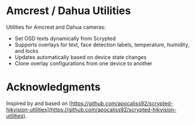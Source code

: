 # Amcrest / Dahua Utilities

Utilities for Amcrest and Dahua cameras:
- Set OSD texts dynamically from Scrypted
- Supports overlays for text, face detection labels, temperature, humidity, and locks
- Updates automatically based on device state changes
- Clone overlay configurations from one device to another

# Acknowledgments

Inspired by and based on [https://github.com/apocaliss92/scrypted-hikvision-utilities](https://github.com/apocaliss92/scrypted-hikvision-utilities).

